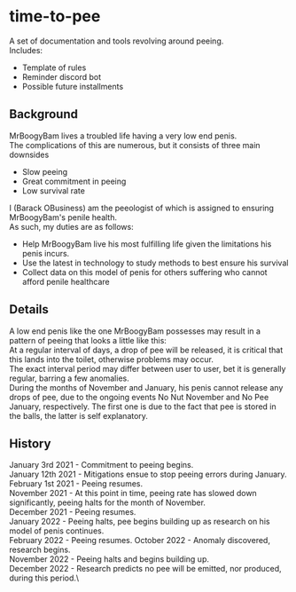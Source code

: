 # time-to-pee
A set of documentation and tools revolving around peeing.\
Includes:
* Template of rules
* Reminder discord bot
* Possible future installments


## Background
MrBoogyBam lives a troubled life having a very low end penis.\
The complications of this are numerous, but it consists of three main downsides
* Slow peeing
* Great commitment in peeing
* Low survival rate

I (Barack OBusiness) am the peeologist of which is assigned to ensuring MrBoogyBam's penile health.\
As such, my duties are as follows:
* Help MrBoogyBam live his most fulfilling life given the limitations his penis incurs.
* Use the latest in technology to study methods to best ensure his survival
* Collect data on this model of penis for others suffering who cannot afford penile healthcare

## Details
A low end penis like the one MrBoogyBam possesses may result in a pattern of peeing that looks a little like this:\
At a regular interval of days, a drop of pee will be released, it is critical that this lands into the toilet, otherwise problems may occur.\
The exact interval period may differ between user to user, bet it is generally regular, barring a few anomalies.\
During the months of November and January, his penis cannot release any drops of pee, due to the ongoing events No Nut November and No Pee January, respectively.  The first one is due to the fact that pee is stored in the balls, the latter is self explanatory.

## History
January 3rd 2021 - Commitment to peeing begins.\
January 12th 2021 - Mitigations ensue to stop peeing errors during January.\
February 1st 2021 - Peeing resumes.\
November 2021 - At this point in time, peeing rate has slowed down significantly, peeing halts for the month of November.\
December 2021 - Peeing resumes.\
January 2022 - Peeing halts, pee begins building up as research on his model of penis continues.\
February 2022 - Peeing resumes.
October 2022 - Anomaly discovered, research begins.\
November 2022 - Peeing halts and begins building up.\
December 2022 - Research predicts no pee will be emitted, nor produced, during this period.\
